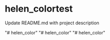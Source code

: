 # helen_colortest
Update README.md with project description

"# helen_color" 
"# helen_color" 
"# helen_color" 
